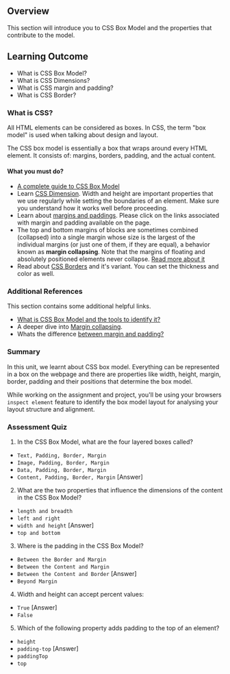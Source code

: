 ## Overview

This section will introduce you to CSS Box Model and the properties that contribute to the model.

## Learning Outcome

- What is CSS Box Model?
- What is CSS Dimensions?
- What is CSS margin and padding?
- What is CSS Border?

### What is CSS?

All HTML elements can be considered as boxes. In CSS, the term "box model" is used when talking about design and layout.

The CSS box model is essentially a box that wraps around every HTML element. It consists of: margins, borders, padding, and the actual content.

#### What you must do?

- [A complete guide to CSS Box Model](https://internetingishard.com/html-and-css/css-box-model/)
- Learn [CSS Dimension](https://codescracker.com/css/css-dimension.htm). Width and height are important properties that we use regularly while setting the boundaries of an element. Make sure you understand how it works well before proceeding.
- Learn about [margins and paddings](https://www.htmldog.com/guides/css/beginner/margins/). Please click on the links associated with margin and padding available on the page.
- The top and bottom margins of blocks are sometimes combined (collapsed) into a single margin whose size is the largest of the individual margins (or just one of them, if they are equal), a behavior known as **margin collapsing**. Note that the margins of floating and absolutely positioned elements never collapse. [Read more about it](https://css-tricks.com/what-you-should-know-about-collapsing-margins/)
- Read about [CSS Borders](https://www.htmldog.com/guides/css/beginner/borders/) and it's variant. You can set the thickness and color as well.

### Additional References

This section contains some additional helpful links.

- [What is CSS Box Model and the tools to identify it?](https://css-tricks.com/the-css-box-model/)
- A deeper dive into [Margin collapsing](https://developer.mozilla.org/en-US/docs/Web/CSS/CSS_Box_Model/Mastering_margin_collapsing).
- Whats the difference [between margin and padding?](https://www.pluralsight.com/blog/creative-professional/whats-difference-margin-padding)

### Summary

In this unit, we learnt about CSS box model. Everything can be represented in a box on the webpage and there are properties like width, height, margin, border, padding and their positions that determine the box model.

While working on the assignment and project, you'll be using your browsers `inspect element` feature to identify the box model layout for analysing your layout structure and alignment.

### Assessment Quiz

1. In the CSS Box Model, what are the four layered boxes called?

- `Text, Padding, Border, Margin`
- `Image, Padding, Border, Margin`
- `Data, Padding, Border, Margin`
- `Content, Padding, Border, Margin` [Answer]

2. What are the two properties that influence the dimensions of the content in the CSS Box Model?

- `length and breadth`
- `left and right`
- `width and height` [Answer]
- `top and bottom`

3. Where is the padding in the CSS Box Model?

- `Between the Border and Margin`
- `Between the Content and Margin`
- `Between the Content and Border` [Answer]
- `Beyond Margin`

4. Width and height can accept percent values:

- `True` [Answer]
- `False`

5. Which of the following property adds padding to the top of an element?

- `height`
- `padding-top` [Answer]
- `paddingTop`
- `top`
